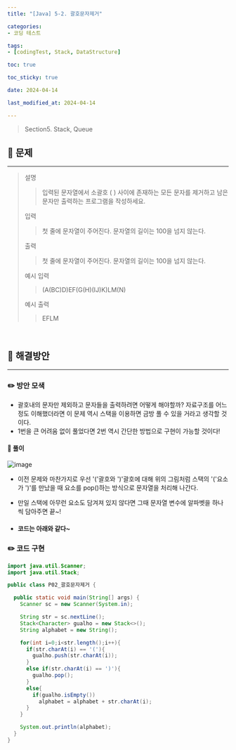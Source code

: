 ```yaml
---
title: "[Java] 5-2. 괄호문자제거"

categories:
- 코딩 테스트

tags:
- [codingTest, Stack, DataStructure]

toc: true

toc_sticky: true

date: 2024-04-14

last_modified_at: 2024-04-14

---
```


> Section5. Stack, Queue


## :round_pushpin: 문제

-----
>설명
> >입력된 문자열에서 소괄호 ( ) 사이에 존재하는 모든 문자를 제거하고 남은 문자만 출력하는 프로그램을 작성하세요.
>
> 입력
> > 첫 줄에 문자열이 주어진다. 문자열의 길이는 100을 넘지 않는다.
>
> 출력
> >첫 줄에 문자열이 주어진다. 문자열의 길이는 100을 넘지 않는다.
>
> 예시 입력
> >(A(BC)D)EF(G(H)(IJ)K)LM(N)
>
> 예시 출력
> >EFLM
<br>

## :round_pushpin: 해결방안

------
### :pencil2: 방안 모색

- 괄호내의 문자만 제외하고 문자들을 출력하려면 어떻게 해야할까? 자료구조를 어느정도 이해했더라면
이 문제 역시 스택을 이용하면 금방 풀 수 있을 거라고 생각할 것이다.
- 1번을 큰 어려움 없이 풀었다면 2번 역시 간단한 방법으로 구현이 가능할 것이다!

#### :notebook: 풀이
![image](https://github.com/wjd4204/taveshot/assets/110841041/4f6a42c6-2ef5-4712-adfe-f4ab01fd6560)
- 이전 문제와 마찬가지로 우선 '('괄호와 ')'괄호에 대해 위의 그림처럼 스택의 '('요소가 ')'를 만났을 때
요소를 pop()하는 방식으로 문자열을 처리해 나간다.
- 만일 스택에 아무런 요소도 담겨져 있지 않다면 그때 문자열 변수에 알파벳을 하나씩 담아주면 끝~!

- #### 코드는 아래와 같다~

### :pencil2: 코드 구현

```java
import java.util.Scanner;
import java.util.Stack;

public class P02_괄호문자제거 {

  public static void main(String[] args) {
    Scanner sc = new Scanner(System.in);

    String str = sc.nextLine();
    Stack<Character> gualho = new Stack<>();
    String alphabet = new String();

    for(int i=0;i<str.length();i++){
      if(str.charAt(i) == '('){
        gualho.push(str.charAt(i));
      }
      else if(str.charAt(i) == ')'){
        gualho.pop();
      }
      else{
        if(gualho.isEmpty())
          alphabet = alphabet + str.charAt(i);
      }
    }

    System.out.println(alphabet);
  }
}

```
